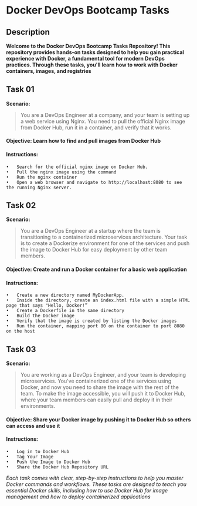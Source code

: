 
# Docker DevOps Bootcamp Tasks
## Description
**Welcome to the Docker DevOps Bootcamp Tasks Repository! This repository provides hands-on tasks designed to help you gain practical experience with Docker, a fundamental tool for modern DevOps practices. Through these tasks, you'll learn how to work with Docker containers, images, and registries**

## Task 01
**Scenario:**
> You are a DevOps Engineer at a company, and your team is setting up a web service using Nginx. You need to pull the official Nginx image from Docker Hub, run it in a container, and verify that it works.

#### Objective: Learn how to find and pull images from Docker Hub ####
#### Instructions: ####
```
•	Search for the official nginx image on Docker Hub.
•	Pull the nginx image using the command
•	Run the nginx container 
•	Open a web browser and navigate to http://localhost:8080 to see the running Nginx server.
```

## Task 02
**Scenario:**
> You are a DevOps Engineer at a startup where the team is transitioning to a containerized microservices architecture. Your task is to create a Dockerize environment for one of the services and push the image to Docker Hub for easy deployment by other team members.

#### Objective: Create and run a Docker container for a basic web application ####
#### Instructions: ####

```
•	Create a new directory named MyDockerApp.
•	Inside the directory, create an index.html file with a simple HTML page that says "Hello, Docker!”
•	Create a Dockerfile in the same directory
•	Build the Docker image 
•	Verify that the image is created by listing the Docker images
•	Run the container, mapping port 80 on the container to port 8080 on the host
```
## Task 03
**Scenario:**
> You are working as a DevOps Engineer, and your team is developing microservices. You've containerized one of the services using Docker, and now you need to share the image with the rest of the team. To make the image accessible, you will push it to Docker Hub, where your team members can easily pull and deploy it in their environments.

#### Objective: Share your Docker image by pushing it to Docker Hub so others can access and use it ####
#### Instructions: ####
```
•	Log in to Docker Hub
•	Tag Your Image
•	Push the Image to Docker Hub
•	Share the Docker Hub Repository URL
```

_Each task comes with clear, step-by-step instructions to help you master Docker commands and workflows. These tasks are designed to teach you essential Docker skills, including how to use Docker Hub for image management and how to deploy containerized applications_
